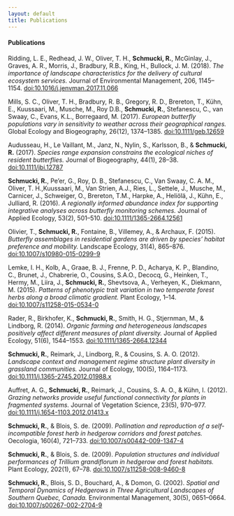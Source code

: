 ```yaml
---
layout: default
title: Publications
---
```


#### Publications

Ridding, L. E., Redhead, J. W., Oliver, T. H., **Schmucki, R.**, McGinlay, J., Graves, A. R., Morris, J., Bradbury, R.B., King, H., Bullock, J. M. (2018). *The importance of landscape characteristics for the delivery of cultural ecosystem services.* Journal of Environmental Management, 206, 1145–1154. [doi:10.1016/j.jenvman.2017.11.066](https://doi.org/10.1016/j.jenvman.2017.11.066)

Mills, S. C., Oliver, T. H., Bradbury, R. B., Gregory, R. D., Brereton, T., Kühn, E., Kuussaari, M., Musche, M., Roy D.B., **Schmucki, R.**, Stefanescu, C., van Swaay, C., Evans, K.L., Borregaard, M. (2017). *European butterfly populations vary in sensitivity to weather across their geographical ranges.* Global Ecology and Biogeography, 26(12), 1374–1385. [doi:10.1111/geb.12659](https://doi.org/10.1111/geb.12659)

Audusseau, H., Le Vaillant, M., Janz, N., Nylin, S., Karlsson, B., & **Schmucki, R.** (2017). *Species range expansion constrains the ecological niches of resident butterflies.* Journal of Biogeography, 44(1), 28–38. [doi:10.1111/jbi.12787](https://doi.org/10.1111/jbi.12787)

**Schmucki, R.**, Pe’er, G., Roy, D. B., Stefanescu, C., Van Swaay, C. A. M., Oliver, T. H.,Kuussaari, M., Van Strien, A.J., Ries, L., Settele, J., Musche, M., Carnicer, J., Schweiger, O., Brereton, T.M., Harpke, A., Heliölä, J., Kühn, E.,  Julliard, R. (2016). *A regionally informed abundance index for supporting integrative analyses across butterfly monitoring schemes.* Journal of Applied Ecology, 53(2), 501–510. [doi:10.1111/1365-2664.12561](https://doi.org/10.1111/1365-2664.12561)

Olivier, T., **Schmucki, R.**, Fontaine, B., Villemey, A., & Archaux, F. (2015). *Butterfly assemblages in residential gardens are driven by species’ habitat preference and mobility.* Landscape Ecology, 31(4), 865–876. [doi:10.1007/s10980-015-0299-9](https://doi.org/10.1007/s10980-015-0299-9)

Lemke, I. H., Kolb, A., Graae, B. J., Frenne, P. D., Acharya, K. P., Blandino, C., Brunet, J., Chabrerie, O., Cousins, S.A.O., Decocq, G., Heinken, T., Hermy, M.,
Liira, J., **Schmucki, R.**, Shevtsova, A., Verheyen, K., Diekmann, M. (2015). *Patterns of phenotypic trait variation in two temperate forest herbs along a broad climatic gradient.* Plant Ecology, 1–14. [doi:10.1007/s11258-015-0534-0](https://doi.org/10.1007/s11258-015-0534-0)

Rader, R., Birkhofer, K., **Schmucki, R.**, Smith, H. G., Stjernman, M., & Lindborg, R. (2014). *Organic farming and heterogeneous landscapes positively affect different measures of plant diversity.* Journal of Applied Ecology, 51(6), 1544–1553. [doi:10.1111/1365-2664.12344](https://doi.org/10.1111/1365-2664.12344)

**Schmucki, R.**, Reimark, J., Lindborg, R., & Cousins, S. A. O. (2012). *Landscape context and management regime structure plant diversity in grassland communities.* Journal of Ecology, 100(5), 1164–1173. [doi:10.1111/j.1365-2745.2012.01988.x](https://doi.org/10.1111/j.1365-2745.2012.01988.x)

Auffret, A. G., **Schmucki, R.**, Reimark, J., Cousins, S. A. O., & Kühn, I. (2012). *Grazing networks provide useful functional connectivity for plants in fragmented systems.* Journal of Vegetation Science, 23(5), 970–977. [doi:10.1111/j.1654-1103.2012.01413.x](https://doi.org/10.1111/j.1654-1103.2012.01413.x)

**Schmucki, R.**, & Blois, S. de. (2009). *Pollination and reproduction of a self-incompatible forest herb in hedgerow corridors and forest patches.* Oecologia, 160(4), 721–733. [doi:10.1007/s00442-009-1347-4](https://doi.org/10.1007/s00442-009-1347-4)

**Schmucki, R.**, & Blois, S. de. (2009). *Population structures and individual performances of Trillium grandiflorum in hedgerow and forest habitats.* Plant Ecology, 202(1), 67–78. [doi:10.1007/s11258-008-9460-8](https://doi.org/10.1007/s11258-008-9460-8)

**Schmucki, R.**, Blois, S. D., Bouchard, A., & Domon, G. (2002). *Spatial and Temporal Dynamics of Hedgerows in Three Agricultural Landscapes of Southern Quebec, Canada.* Environmental Management, 30(5), 0651–0664. [doi:10.1007/s00267-002-2704-9](https://doi.org/10.1007/s00267-002-2704-9)
